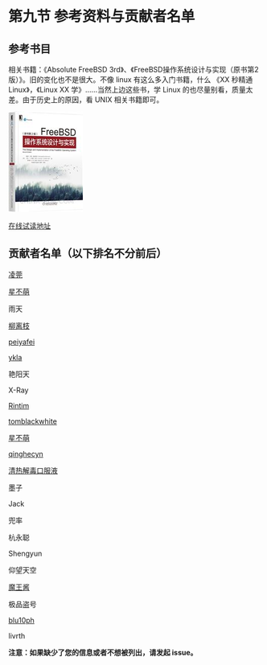 # 第九节 参考资料与贡献者名单

## 参考书目

相关书籍：《Absolute FreeBSD 3rd》、《FreeBSD操作系统设计与实现（原书第2版）》。旧的变化也不是很大。不像 linux 有这么多入门书籍，什么 《XX 秒精通 Linux》，《Linux XX 学》……当然上边这些书，学 Linux 的也尽量别看，质量太差。由于历史上的原因，看 UNIX 相关书籍即可。

![FreeBSD 操作系统设计与实现（原书第2版）](../.gitbook/assets/zcover.jpg)

[在线试读地址](http://images.china-pub.com/ebook8080001-8085000/8084481/ch01.pdf)

## 贡献者名单（以下排名不分前后）

[凌莞](https://clansty.com)

[星不萌](https://www.moebsd.cn)

雨天

[柳离枝](https://github.com/liulitchi)

[peiyafei](https://github.com/peiyafei)

[ykla](https://github.com/ykla)

艳阳天

X-Ray

[Rintim](https://github.com/Rintim)

[tomblackwhite](https://github.com/tomblackwhite)

[星不萌](https://www.moebsd.cn)

[qinghecyn](https://github.com/qinghecyn)

[清热解毒口服液](https://linuxacme.cn)

墨子

Jack

兜率

杭永聪

Shengyun

仰望天空

[魔王酱](https://github.com/maouchandesu)

极品盗号

[blu10ph](https://github.com/blu10ph)

livrth

**注意：如果缺少了您的信息或者不想被列出，请发起 issue。**
